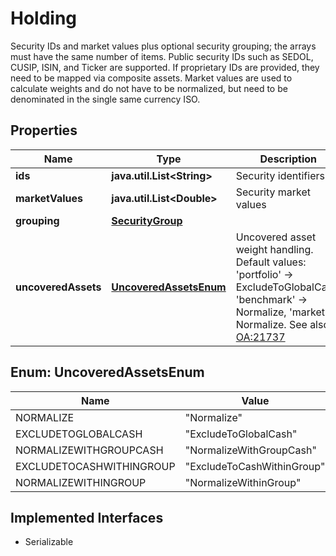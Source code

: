 

# Holding

Security IDs and market values plus optional security grouping; the arrays must have the same number of items. Public security IDs such as SEDOL, CUSIP, ISIN, and Ticker are supported. If proprietary IDs are provided, they need to be mapped via composite assets. Market values are used to calculate weights and do not have to be normalized, but need to be denominated in the single same currency ISO.

## Properties

Name | Type | Description | Notes
------------ | ------------- | ------------- | -------------
**ids** | **java.util.List&lt;String&gt;** | Security identifiers | 
**marketValues** | **java.util.List&lt;Double&gt;** | Security market values | 
**grouping** | [**SecurityGroup**](SecurityGroup.md) |  |  [optional]
**uncoveredAssets** | [**UncoveredAssetsEnum**](#UncoveredAssetsEnum) | Uncovered asset weight handling. Default values: &#39;portfolio&#39; -&gt; ExcludeToGlobalCash, &#39;benchmark&#39; -&gt; Normalize, &#39;market&#39; -&gt; Normalize. See also [OA:21737](https://my.apps.factset.com/oa/pages/21737#group_normal_mix) |  [optional]



## Enum: UncoveredAssetsEnum

Name | Value
---- | -----
NORMALIZE | &quot;Normalize&quot;
EXCLUDETOGLOBALCASH | &quot;ExcludeToGlobalCash&quot;
NORMALIZEWITHGROUPCASH | &quot;NormalizeWithGroupCash&quot;
EXCLUDETOCASHWITHINGROUP | &quot;ExcludeToCashWithinGroup&quot;
NORMALIZEWITHINGROUP | &quot;NormalizeWithinGroup&quot;


## Implemented Interfaces

* Serializable


